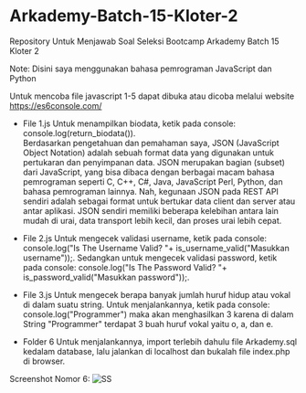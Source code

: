 # Arkademy-Batch-15-Kloter-2
Repository Untuk Menjawab Soal Seleksi Bootcamp Arkademy Batch 15 Kloter 2

Note: Disini saya menggunakan bahasa pemrograman JavaScript dan Python

Untuk mencoba file javascript 1-5 dapat dibuka atau dicoba melalui website https://es6console.com/

- File 1.js Untuk menampilkan biodata, ketik pada console: console.log(return_biodata()).                                                  
Berdasarkan pengetahuan dan pemahaman saya, JSON (JavaScript Object Notation) adalah sebuah format data yang digunakan untuk pertukaran dan penyimpanan data. JSON merupakan bagian (subset) dari JavaScript, yang bisa dibaca dengan berbagai macam bahasa pemrograman seperti C, C++, C#, Java, JavaScript Perl, Python, dan bahasa pemrograman lainnya. Nah, kegunaan JSON pada REST API sendiri adalah sebagai format untuk bertukar data client dan server atau antar aplikasi. JSON sendiri memiliki beberapa kelebihan antara lain mudah di urai, data transport lebih kecil, dan proses urai lebih cepat.

- File 2.js Untuk mengecek validasi username, ketik pada console: console.log("Is The Username Valid? "+ is_username_valid("Masukkan username"));. Sedangkan untuk mengecek validasi password, ketik pada console: console.log("Is The Password Valid? "+ is_password_valid("Masukkan password"));.

- File 3.js Untuk mengecek berapa banyak jumlah huruf hidup atau vokal di dalam suatu string. Untuk menjalankannya, ketik pada console: console.log("Programmer") maka akan menghasilkan 3 karena di dalam String "Programmer" terdapat 3 buah huruf vokal yaitu o, a, dan e.

- Folder 6 Untuk menjalankannya, import terlebih dahulu file Arkademy.sql kedalam database, lalu jalankan di localhost dan bukalah file index.php di browser.

Screenshot Nomor 6:
![SS](https://user-images.githubusercontent.com/58927990/74087301-5bf0bf00-4abd-11ea-9bc0-e7691234e81b.png)
